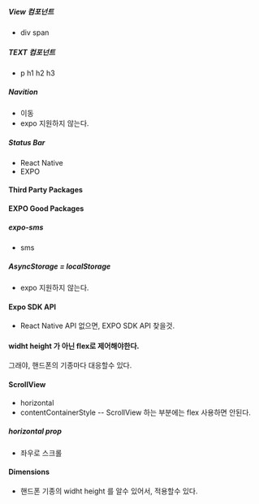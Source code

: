##### View 컴포넌트

- div span

##### TEXT 컴포넌트

- p h1 h2 h3

##### Navition

- 이동
- expo 지원하지 않는다.

##### Status Bar

- React Native
- EXPO

#### Third Party Packages

#### EXPO Good Packages

##### expo-sms

- sms

##### AsyncStorage = localStorage

- expo 지원하지 않는다.

#### Expo SDK API

- React Native API 없으면, EXPO SDK API 찾을것.

#### widht height 가 아닌 flex로 제어해야한다.

그래야, 핸드폰의 기종마다 대응할수 있다.

#### ScrollView

- horizontal
- contentContainerStyle
  -- ScrollView 하는 부분에는 flex 사용하면 안된다.

##### horizontal prop

- 좌우로 스크롤

#### Dimensions

- 핸드폰 기종의 widht height 를 알수 있어서, 적용할수 있다.
